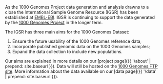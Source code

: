 As the 1000 Genomes Project data generation and analysis drawns to a close the International Sample Genome Resource (IGSR) has been established at [EMBL-EBI](http://www.ebi.ac.uk). IGSR is continuing to support the data generated by the [1000 Genomes Project](http://www.1000genomes.org) in the longer term.

The IGSR has three main aims for the 1000 Genomes Dataset:

1. Ensure the future usability of the 1000 Genomes reference data;
2. Incorporate published genomic data on the 1000 Genomes samples;
3. Expand the data collection to include new populations.

Our aims are explained in more details on our [project page]({{ '/about' | prepend: site.baseurl }}). Data will still be hosted on the [1000 Genomes FTP site](ftp://ftp.1000genomes.ebi.ac.uk/vol1/ftp/). More information about the data available on our [data page]({{ '/data' | prepend: site.baseurl }}).
